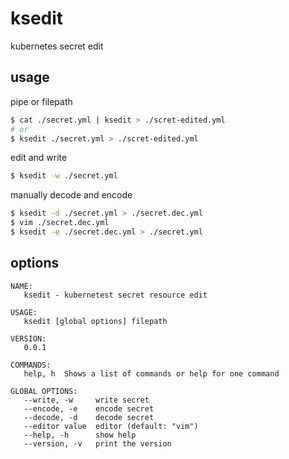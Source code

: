 # ksedit

kubernetes secret edit

## usage

pipe or filepath

```bash
$ cat ./secret.yml | ksedit > ./scret-edited.yml
# or
$ ksedit ./secret.yml > ./scret-edited.yml
```

edit and write

```bash
$ ksedit -w ./secret.yml
```

manually decode and encode

```bash
$ ksedit -d ./secret.yml > ./secret.dec.yml
$ vim ./secret.dec.yml
$ ksedit -e ./secret.dec.yml > ./secret.yml
```

## options

```
NAME:
   ksedit - kubernetest secret resource edit

USAGE:
   ksedit [global options] filepath

VERSION:
   0.0.1

COMMANDS:
   help, h  Shows a list of commands or help for one command

GLOBAL OPTIONS:
   --write, -w     write secret
   --encode, -e    encode secret
   --decode, -d    decode secret
   --editor value  editor (default: "vim")
   --help, -h      show help
   --version, -v   print the version
```

